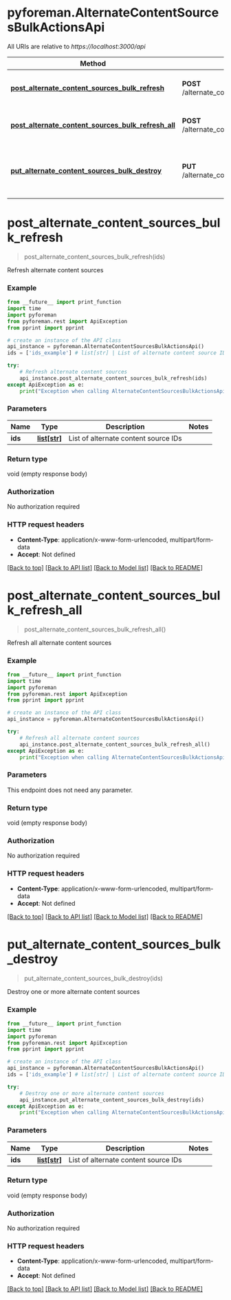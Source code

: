 # pyforeman.AlternateContentSourcesBulkActionsApi

All URIs are relative to *https://localhost:3000/api*

Method | HTTP request | Description
------------- | ------------- | -------------
[**post_alternate_content_sources_bulk_refresh**](AlternateContentSourcesBulkActionsApi.md#post_alternate_content_sources_bulk_refresh) | **POST** /alternate_content_sources/bulk/refresh | Refresh alternate content sources
[**post_alternate_content_sources_bulk_refresh_all**](AlternateContentSourcesBulkActionsApi.md#post_alternate_content_sources_bulk_refresh_all) | **POST** /alternate_content_sources/bulk/refresh_all | Refresh all alternate content sources
[**put_alternate_content_sources_bulk_destroy**](AlternateContentSourcesBulkActionsApi.md#put_alternate_content_sources_bulk_destroy) | **PUT** /alternate_content_sources/bulk/destroy | Destroy one or more alternate content sources


# **post_alternate_content_sources_bulk_refresh**
> post_alternate_content_sources_bulk_refresh(ids)

Refresh alternate content sources



### Example
```python
from __future__ import print_function
import time
import pyforeman
from pyforeman.rest import ApiException
from pprint import pprint

# create an instance of the API class
api_instance = pyforeman.AlternateContentSourcesBulkActionsApi()
ids = ['ids_example'] # list[str] | List of alternate content source IDs

try:
    # Refresh alternate content sources
    api_instance.post_alternate_content_sources_bulk_refresh(ids)
except ApiException as e:
    print("Exception when calling AlternateContentSourcesBulkActionsApi->post_alternate_content_sources_bulk_refresh: %s\n" % e)
```

### Parameters

Name | Type | Description  | Notes
------------- | ------------- | ------------- | -------------
 **ids** | [**list[str]**](str.md)| List of alternate content source IDs |

### Return type

void (empty response body)

### Authorization

No authorization required

### HTTP request headers

 - **Content-Type**: application/x-www-form-urlencoded, multipart/form-data
 - **Accept**: Not defined

[[Back to top]](#) [[Back to API list]](../README.md#documentation-for-api-endpoints) [[Back to Model list]](../README.md#documentation-for-models) [[Back to README]](../README.md)

# **post_alternate_content_sources_bulk_refresh_all**
> post_alternate_content_sources_bulk_refresh_all()

Refresh all alternate content sources



### Example
```python
from __future__ import print_function
import time
import pyforeman
from pyforeman.rest import ApiException
from pprint import pprint

# create an instance of the API class
api_instance = pyforeman.AlternateContentSourcesBulkActionsApi()

try:
    # Refresh all alternate content sources
    api_instance.post_alternate_content_sources_bulk_refresh_all()
except ApiException as e:
    print("Exception when calling AlternateContentSourcesBulkActionsApi->post_alternate_content_sources_bulk_refresh_all: %s\n" % e)
```

### Parameters
This endpoint does not need any parameter.

### Return type

void (empty response body)

### Authorization

No authorization required

### HTTP request headers

 - **Content-Type**: application/x-www-form-urlencoded, multipart/form-data
 - **Accept**: Not defined

[[Back to top]](#) [[Back to API list]](../README.md#documentation-for-api-endpoints) [[Back to Model list]](../README.md#documentation-for-models) [[Back to README]](../README.md)

# **put_alternate_content_sources_bulk_destroy**
> put_alternate_content_sources_bulk_destroy(ids)

Destroy one or more alternate content sources



### Example
```python
from __future__ import print_function
import time
import pyforeman
from pyforeman.rest import ApiException
from pprint import pprint

# create an instance of the API class
api_instance = pyforeman.AlternateContentSourcesBulkActionsApi()
ids = ['ids_example'] # list[str] | List of alternate content source IDs

try:
    # Destroy one or more alternate content sources
    api_instance.put_alternate_content_sources_bulk_destroy(ids)
except ApiException as e:
    print("Exception when calling AlternateContentSourcesBulkActionsApi->put_alternate_content_sources_bulk_destroy: %s\n" % e)
```

### Parameters

Name | Type | Description  | Notes
------------- | ------------- | ------------- | -------------
 **ids** | [**list[str]**](str.md)| List of alternate content source IDs |

### Return type

void (empty response body)

### Authorization

No authorization required

### HTTP request headers

 - **Content-Type**: application/x-www-form-urlencoded, multipart/form-data
 - **Accept**: Not defined

[[Back to top]](#) [[Back to API list]](../README.md#documentation-for-api-endpoints) [[Back to Model list]](../README.md#documentation-for-models) [[Back to README]](../README.md)
